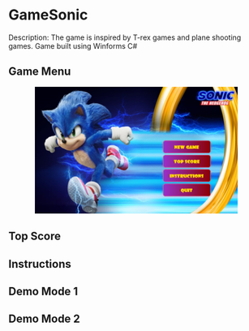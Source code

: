 # GameSonic

Description: The game is inspired by T-rex games and plane shooting games. Game built using Winforms C#

## Game Menu 
<p align="center">
  <img src="https://github.com/PQD-11/GameSonic_CSharp/blob/main/Images/Menu.png" alt="MarineGEO circle logo" style="height: 250px; width:400px;">

## Top Score 

## Instructions

## Demo Mode 1

## Demo Mode 2 
